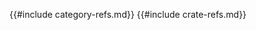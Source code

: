 [Content-Length]: <https://developer.mozilla.org/en-US/docs/Web/HTTP/Headers/Content-Length>
[Content-Type]: <https://developer.mozilla.org/docs/Web/HTTP/Headers/Content-Type>
[GitHub API - Rate limiting]: <https://docs.github.com/en/rest/using-the-rest-api/rate-limits-for-the-rest-api?apiVersion=2022-11-28>
[GitHub API]: <https://developer.github.com/v3/auth/>
[HTTP Basic Auth]: <https://tools.ietf.org/html/rfc2617>
[HTTP Range RFC7233]: <https://tools.ietf.org/html/rfc7233#section-3.1>
[Haversine formula]: <https://en.wikipedia.org/wiki/Haversine_formula>
[MIME type]: <https://developer.mozilla.org/docs/Web/HTTP/Basics_of_HTTP/MIME_types>
[MediaWiki link syntax]: <https://www.mediawiki.org/wiki/Help:Links>
[OAuth]: <https://oauth.net/getting-started/>
[Optimizing CI/CD pipelines in your Rust projects]: <https://blog.logrocket.com/optimizing-ci-cd-pipelines-rust-projects/>
[RFC 2822]: <https://www.ietf.org/rfc/rfc2822.txt>
[RFC 3339]: <https://www.ietf.org/rfc/rfc3339.txt>
[Range]: <https://developer.mozilla.org/en-US/docs/Web/HTTP/Headers/Range>
[Rust Libz Blitz]: <https://internals.rust-lang.org/t/rust-libz-blitz/5184>
[Semantic Versioning Specification]: <http://semver.org/>
[UNIX syslog]: <https://www.gnu.org/software/libc/manual/html_node/Overview-of-Syslog.html>
[UNIX timestamp]: <https://en.wikipedia.org/wiki/Unix_time>
[application/x-www-form-urlencoded]: <https://url.spec.whatwg.org/#application/x-www-form-urlencoded>
[are-we-async-yet?]: <https://areweasyncyet.rs/>
[are-we-gui-yet?]: <https://www.areweguiyet.com/>
[are-we-learning-yet?]: <https://www.arewelearningyet.com/>
[are-we-web-yet?]: <https://www.arewewebyet.org/>
[aws-rust-sdk]: <https://aws.amazon.com/sdk-for-rust/>
[blessed-rs]: <https://blessed.rs/crates/>
[julia-set]: <https://en.wikipedia.org/wiki/Julia_set>
[l1]: <http://mathworld.wolfram.com/L1-Norm.html>
[l2]: <http://mathworld.wolfram.com/L2-Norm.html>
[lpalmieri-website]: <https://www.lpalmieri.com/>
[mozilla-cors]: <https://developer.mozilla.org/en-US/docs/Web/HTTP/CORS>
[opentelemetry-rust]: <https://opentelemetry.io/docs/instrumentation/rust/>
[percent-encoding-wikipedia]: <https://en.wikipedia.org/wiki/Percent-encoding>
[race condition]: <https://en.wikipedia.org/wiki/Race_condition#File_systems>
[stackoverflow]: <https://stackoverflow.com/questions/61154750/use-local-dockerfile-in-a-github-action>
[uniform distribution]: <https://en.wikipedia.org/wiki/Uniform_distribution_(continuous)>
[zero-mq-guide]: <http://zguide.zeromq.org/page:all#Divide-and-Conquer>
{{#include category-refs.md}}
{{#include crate-refs.md}}
